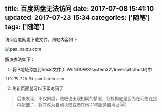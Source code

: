 title: 百度网盘无法访问
date: 2017-07-08 15:41:10
updated: 2017-07-23 15:34
categories: ['随笔']
tags: ['随笔']
---
访问百度网盘下载文件，网站内容如下

![pan_baidu_com](http://7xkexv.dl1.z0.glb.clouddn.com/201707081544.png)

<!--more-->

解决办法如下：

1. 将IP地址添加到hosts文件(C:\WINDOWS\system32\drivers\etc\hosts)中
```shell
119.75.220.50 pan.baidu.com
```

2. 刷新页面就可以正常访问了

> 后来发现，不仅网盘，贴吧也出现相同的情况，归根揭底是因为在网络连接中配置了，将其改为自动获取或者其他DNS服务器地址
> ![](http://7xkexv.dl1.z0.glb.clouddn.com/20170723/windows_dns_config.png)